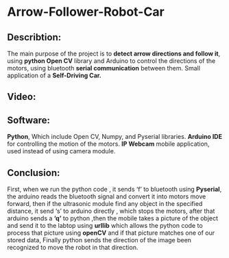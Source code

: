 # Arrow-Follower-Robot-Car
## Describtion:
The main purpose of the project is to **detect arrow directions and follow it**, using **python Open CV** library and Arduino to control the directions of the motors, using bluetooth **serial communication** between them.
Small application of a **Self-Driving Car.** 
## Video: 

## Software:
**Python**, Which include Open CV, Numpy, and Pyserial libraries.
**Arduino IDE** for controlling the motion of the motors.
**IP Webcam** mobile application, used instead of using camera module.

## Conclusion:
First, when we run the python code , it sends ‘f’ to bluetooth using **Pyserial**, the arduino reads the bluetooth signal and convert it into motors move forward, then if the ultrasonic module find any object in the specified distance, it send ‘s’ to arduino directly , which stops the motors, after that arduino sends a **‘q’** to python ,then the mobile takes a picture of the object  and send it to the labtop using **urllib** which allows the python code to process that picture using **openCV** and if that picture matches one of our stored data, Finally python sends the direction of the image been recognized to move the robot in that direction.
